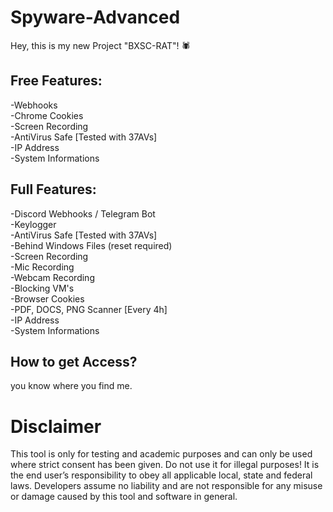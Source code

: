 # Spyware-Advanced

Hey, this is my new Project "BXSC-RAT"! 🕷

## Free Features:
-Webhooks                                            
-Chrome Cookies                                            
-Screen Recording                                            
-AntiVirus Safe   [Tested with 37AVs]                                      
-IP Address                                            
-System Informations                                             


## Full Features:
-Discord Webhooks / Telegram Bot                                            
-Keylogger                                            
-AntiVirus Safe   [Tested with 37AVs]                                        
-Behind Windows Files (reset required)                                            
-Screen Recording                                            
-Mic Recording                                            
-Webcam Recording                                            
-Blocking VM's                                            
-Browser Cookies                                            
-PDF, DOCS, PNG Scanner [Every 4h]   
-IP Address                                      
-System Informations                                            

## How to get Access?
you know where you find me.


# Disclaimer
This tool is only for testing and academic purposes and can only be used where strict consent has been given. Do not use it for illegal purposes! It is the end user’s responsibility to obey all applicable local, state and federal laws. Developers assume no liability and are not responsible for any misuse or damage caused by this tool and software in general.
